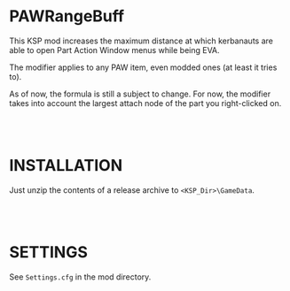 # PAWRangeBuff
This KSP mod increases the maximum distance at which kerbanauts are able to open Part Action Window menus while being EVA.

The modifier applies to any PAW item, even modded ones (at least it tries to).

As of now, the formula is still a subject to change. For now, the modifier takes into account the largest attach node of the part you right-clicked on.

<br><br>
# INSTALLATION
Just unzip the contents of a release archive to `<KSP_Dir>\GameData`.

<br><br>
# SETTINGS
See `Settings.cfg` in the mod directory.
